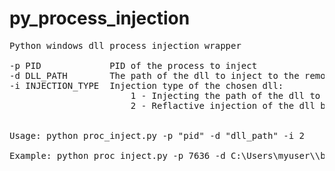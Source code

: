 # py_process_injection
<pre>
Python windows dll process injection wrapper

-p PID             PID of the process to inject
-d DLL_PATH        The path of the dll to inject to the remote process
-i INJECTION_TYPE  Injection type of the chosen dll:
                       1 - Injecting the path of the dll to memory ( using LoadLibrary() ) 
                       2 - Reflactive injection of the dll binary to memory


Usage: python proc_inject.py -p "pid" -d "dll_path" -i 2

Example: python proc_inject.py -p 7636 -d C:\Users\myuser\\bad.dll -i 2
</pre>
